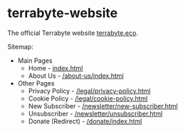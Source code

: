 # terrabyte-website

The official Terrabyte website [terrabyte.eco](https://terrabyte.eco).

Sitemap:
- Main Pages
  - Home - [index.html](index.html)
  - About Us - [/about-us/index.html](./about-us/index.html)
- Other Pages
  - Privacy Policy - [/legal/privacy-policy.html](./legal/privacy-policy.html)
  - Cookie Policy - [/legal/cookie-policy.html](./legal/cookie-policy.html)
  - New Subscriber - [/newsletter/new-subscriber.html](./newsletter/new-subscriber.html)
  - Unsubscriber - [/newsletter/unsubscriber.html](./newsletter/new-subscriber.html)
  - Donate (Redirect) - [/donate/index.html](./donate/index.html)
